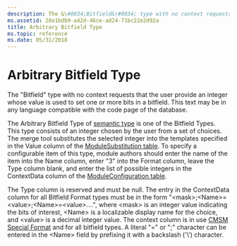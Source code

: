 ```yaml
---
description: The &\#0034;Bitfield&\#0034; type with no context requests that the user provide an integer whose value is used to set one or more bits in a bitfield. This text may be in any language compatible with the code page of the database.
ms.assetid: 28e1bdb9-a42d-46ce-ad24-71bc22e2d92a
title: Arbitrary Bitfield Type
ms.topic: reference
ms.date: 05/31/2018
---
```


# Arbitrary Bitfield Type

The "Bitfield" type with no context requests that the user provide an integer whose value is used to set one or more bits in a bitfield. This text may be in any language compatible with the code page of the database.

The Arbitrary Bitfield Type of [semantic type](semantic-types.md) is one of the Bitfield Types. This type consists of an integer chosen by the user from a set of choices. The merge tool substitutes the selected integer into the templates specified in the Value column of the [ModuleSubstitution table](modulesubstitution-table.md). To specify a configurable item of this type, module authors should enter the name of the item into the Name column, enter "3" into the Format column, leave the Type column blank, and enter the list of possible integers in the ContextData column of the [ModuleConfiguration table](moduleconfiguration-table.md).

The Type column is reserved and must be null. The entry in the ContextData column for all Bitfield Format types must be in the form "&lt;mask&gt;;&lt;Name&gt;=&lt;value&gt;;&lt;Name&gt;=&lt;value&gt;....", where &lt;mask&gt; is an integer value indicating the bits of interest, &lt;Name&gt; is a localizable display name for the choice, and &lt;value&gt; is a decimal integer value. The context column is in use [CMSM Special Format](cmsm-special-format.md) and for all bitfield types. A literal "=" or ";" character can be entered in the &lt;Name&gt; field by prefixing it with a backslash ('\\') character.

 

 



